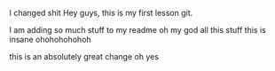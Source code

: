 I changed shit
Hey guys, this is my first lesson git.

I am adding so much stuff to my readme oh my god all this stuff this is insane ohohohohohoh

this is an absolutely great change oh yes
